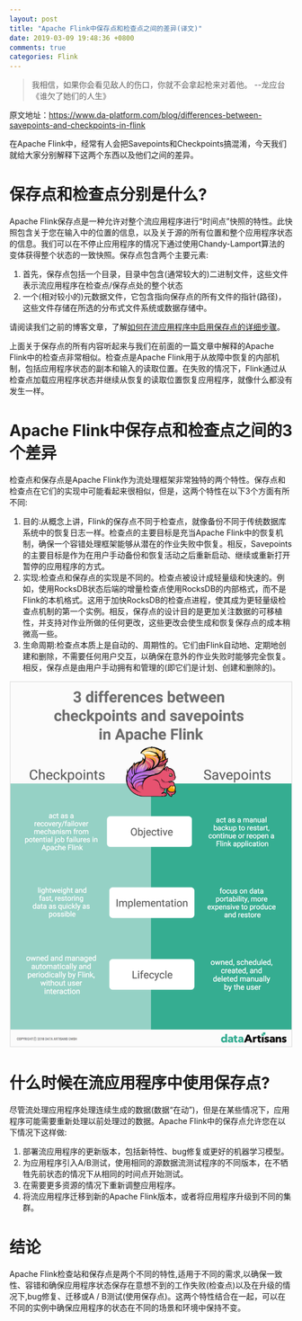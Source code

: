 ```yaml
---
layout: post
title: "Apache Flink中保存点和检查点之间的差异(译文)"
date: 2019-03-09 19:48:36 +0800
comments: true
categories: Flink
---
```

> 我相信，如果你会看见敌人的伤口，你就不会拿起枪来对着他。 --龙应台 《谁欠了她们的人生》
<!-- more -->

原文地址：https://www.da-platform.com/blog/differences-between-savepoints-and-checkpoints-in-flink

在Apache Flink中，经常有人会把Savepoints和Checkpoints搞混淆，今天我们就给大家分别解释下这两个东西以及他们之间的差异。

# 保存点和检查点分别是什么?

Apache Flink保存点是一种允许对整个流应用程序进行“时间点”快照的特性。此快照包含关于您在输入中的位置的信息，以及关于源的所有位置和整个应用程序状态的信息。我们可以在不停止应用程序的情况下通过使用Chandy-Lamport算法的变体获得整个状态的一致快照。保存点包含两个主要元素:

1. 首先，保存点包括一个目录，目录中包含(通常较大的)二进制文件，这些文件表示流应用程序在检查点/保存点处的整个状态
2. 一个(相对较小的)元数据文件，它包含指向保存点的所有文件的指针(路径)，这些文件存储在所选的分布式文件系统或数据存储中。

请阅读我们之前的博客文章，了解[如何在流应用程序中启用保存点的详细步骤](https://www.da-platform.com/blog/turning-back-time-savepoints)。

上面关于保存点的所有内容听起来与我们在前面的一篇文章中解释的Apache Flink中的检查点非常相似。检查点是Apache Flink用于从故障中恢复的内部机制，包括应用程序状态的副本和输入的读取位置。在失败的情况下，Flink通过从检查点加载应用程序状态并继续从恢复的读取位置恢复应用程序，就像什么都没有发生一样。

# Apache Flink中保存点和检查点之间的3个差异

检查点和保存点是Apache Flink作为流处理框架非常独特的两个特性。保存点和检查点在它们的实现中可能看起来很相似，但是，这两个特性在以下3个方面有所不同:

1. 目的:从概念上讲，Flink的保存点不同于检查点，就像备份不同于传统数据库系统中的恢复日志一样。检查点的主要目标是充当Apache Flink中的恢复机制，确保一个容错处理框架能够从潜在的作业失败中恢复。相反，Savepoints的主要目标是作为在用户手动备份和恢复活动之后重新启动、继续或重新打开暂停的应用程序的方式。
2. 实现:检查点和保存点的实现是不同的。检查点被设计成轻量级和快速的。例如，使用RocksDB状态后端的增量检查点使用RocksDB的内部格式，而不是Flink的本机格式。这用于加快RocksDB的检查点进程，使其成为更轻量级检查点机制的第一个实例。相反，保存点的设计目的是更加关注数据的可移植性，并支持对作业所做的任何更改，这些更改会使生成和恢复保存点的成本稍微高一些。
3. 生命周期:检查点本质上是自动的、周期性的。它们由Flink自动地、定期地创建和删除，不需要任何用户交互，以确保在意外的作业失败时能够完全恢复。相反，保存点是由用户手动拥有和管理的(即它们是计划、创建和删除的)。

![3-diff-1](/images/post/3-diff-1.jpeg)


# 什么时候在流应用程序中使用保存点?

尽管流处理应用程序处理连续生成的数据(数据“在动”)，但是在某些情况下，应用程序可能需要重新处理以前处理过的数据。Apache Flink中的保存点允许您在以下情况下这样做:

1. 部署流应用程序的更新版本，包括新特性、bug修复或更好的机器学习模型。
2. 为应用程序引入A/B测试，使用相同的源数据流测试程序的不同版本，在不牺牲先前状态的情况下从相同的时间点开始测试。
3. 在需要更多资源的情况下重新调整应用程序。
4. 将流应用程序迁移到新的Apache Flink版本，或者将应用程序升级到不同的集群。

# 结论

Apache Flink检查站和保存点是两个不同的特性,适用于不同的需求,以确保一致性、容错和确保应用程序状态保存在意想不到的工作失败(检查点)以及在升级的情况下,bug修复、迁移或A / B测试(使用保存点)。这两个特性结合在一起，可以在不同的实例中确保应用程序的状态在不同的场景和环境中保持不变。


